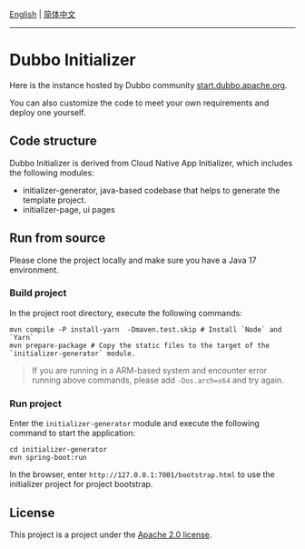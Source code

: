 [English](README.md) | [简体中文](README-zh.md)

---
# Dubbo Initializer
Here is the instance hosted by Dubbo community [start.dubbo.apache.org](https://start.dubbo.apache.org/).

You can also customize the code to meet your own requirements and deploy one yourself.

## Code structure
Dubbo Initializer is derived from Cloud Native App Initializer, which includes the following modules:
* initializer-generator, java-based codebase that helps to generate the template project.
* initializer-page, ui pages

## Run from source
Please clone the project locally and make sure you have a Java 17 environment.

### Build project
In the project root directory, execute the following commands:
```shell
mvn compile -P install-yarn  -Dmaven.test.skip # Install `Node` and `Yarn`
mvn prepare-package # Copy the static files to the target of the `initializer-generator` module.
```

> If you are running in a ARM-based system and encounter error running above commands, please add `-Dos.arch=x64` and try again.

### Run project
Enter the `initializer-generator` module and execute the following command to start the application:
```shell
cd initializer-generator
mvn spring-boot:run
```
In the browser, enter `http://127.0.0.1:7001/bootstrap.html` to use the initializer project for project bootstrap.

## License
This project is a project under the [Apache 2.0 license](https://www.apache.org/licenses/LICENSE-2.0.html).